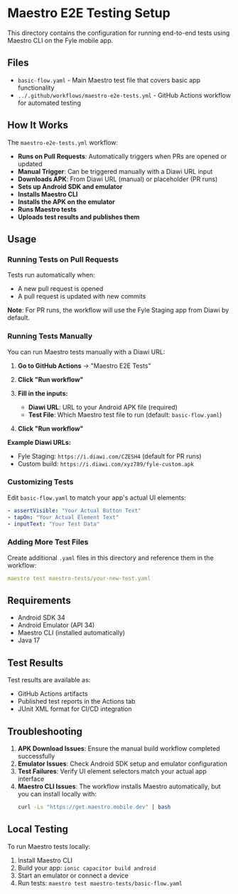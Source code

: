 # Maestro E2E Testing Setup

This directory contains the configuration for running end-to-end tests using Maestro CLI on the Fyle mobile app.

## Files

- `basic-flow.yaml` - Main Maestro test file that covers basic app functionality
- `../.github/workflows/maestro-e2e-tests.yml` - GitHub Actions workflow for automated testing

## How It Works

The `maestro-e2e-tests.yml` workflow:
- **Runs on Pull Requests**: Automatically triggers when PRs are opened or updated
- **Manual Trigger**: Can be triggered manually with a Diawi URL input
- **Downloads APK**: From Diawi URL (manual) or placeholder (PR runs)
- **Sets up Android SDK and emulator**
- **Installs Maestro CLI**
- **Installs the APK on the emulator**
- **Runs Maestro tests**
- **Uploads test results and publishes them**

## Usage

### Running Tests on Pull Requests

Tests run automatically when:
- A new pull request is opened
- A pull request is updated with new commits

**Note**: For PR runs, the workflow will use the Fyle Staging app from Diawi by default.

### Running Tests Manually

You can run Maestro tests manually with a Diawi URL:

1. **Go to GitHub Actions** → "Maestro E2E Tests"
2. **Click "Run workflow"**
3. **Fill in the inputs:**
   - **Diawi URL**: URL to your Android APK file (required)
   - **Test File**: Which Maestro test file to run (default: `basic-flow.yaml`)

4. **Click "Run workflow"**

**Example Diawi URLs:**
- Fyle Staging: `https://i.diawi.com/CZESH4` (default for PR runs)
- Custom build: `https://i.diawi.com/xyz789/fyle-custom.apk`

### Customizing Tests

Edit `basic-flow.yaml` to match your app's actual UI elements:

```yaml
- assertVisible: "Your Actual Button Text"
- tapOn: "Your Actual Element Text"
- inputText: "Your Test Data"
```

### Adding More Test Files

Create additional `.yaml` files in this directory and reference them in the workflow:

```yaml
maestro test maestro-tests/your-new-test.yaml
```

## Requirements

- Android SDK 34
- Android Emulator (API 34)
- Maestro CLI (installed automatically)
- Java 17

## Test Results

Test results are available as:
- GitHub Actions artifacts
- Published test reports in the Actions tab
- JUnit XML format for CI/CD integration

## Troubleshooting

1. **APK Download Issues**: Ensure the manual build workflow completed successfully
2. **Emulator Issues**: Check Android SDK setup and emulator configuration
3. **Test Failures**: Verify UI element selectors match your actual app interface
4. **Maestro CLI Issues**: The workflow installs Maestro automatically, but you can install locally with:
   ```bash
   curl -Ls "https://get.maestro.mobile.dev" | bash
   ```

## Local Testing

To run Maestro tests locally:

1. Install Maestro CLI
2. Build your app: `ionic capacitor build android`
3. Start an emulator or connect a device
4. Run tests: `maestro test maestro-tests/basic-flow.yaml`
